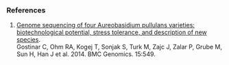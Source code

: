 ### References

1.  [Genome sequencing of four Aureobasidium pullulans varieties:
    biotechnological potential, stress tolerance, and description of new
    species](http://europepmc.org/abstract/MED/24984952).\
    Gostinar C, Ohm RA, Kogej T, Sonjak S, Turk M, Zajc J, Zalar P,
    Grube M, Sun H, Han J et al. 2014. BMC Genomics. 15:549.
